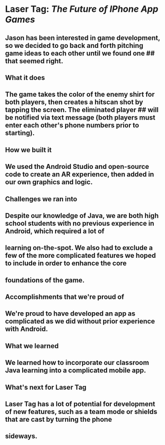 # Laser Tag: *The Future of IPhone App Games*
## Jason has been interested in game development, so we decided to go back and forth pitching game ideas to each other until we found one ## that seemed right.

## What it does
## The game takes the color of the enemy shirt for both players, then creates a hitscan shot by tapping the screen. The eliminated player ## will be notified via text message (both players must enter each other's phone numbers prior to starting).

## How we built it
## We used the Android Studio and open-source code to create an AR experience, then added in our own graphics and logic.

## Challenges we ran into
## Despite our knowledge of Java, we are both high school students with no previous experience in Android, which required a lot of 
## learning on-the-spot. We also had to exclude a few of the more complicated features we hoped to include in order to enhance the core 
## foundations of the game.

## Accomplishments that we're proud of
## We're proud to have developed an app as complicated as we did without prior experience with Android.

## What we learned
## We learned how to incorporate our classroom Java learning into a complicated mobile app.

## What's next for Laser Tag
## Laser Tag has a lot of potential for development of new features, such as a team mode or shields that are cast by turning the phone 
## sideways.

